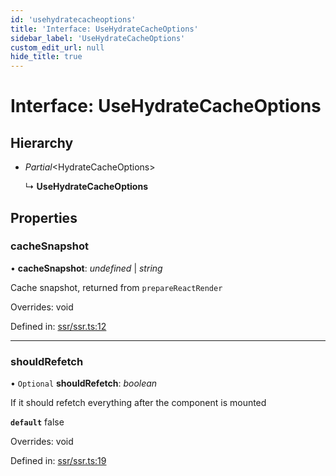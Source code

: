 ```yaml
---
id: 'usehydratecacheoptions'
title: 'Interface: UseHydrateCacheOptions'
sidebar_label: 'UseHydrateCacheOptions'
custom_edit_url: null
hide_title: true
---
```


# Interface: UseHydrateCacheOptions

## Hierarchy

- _Partial_<HydrateCacheOptions\>

  ↳ **UseHydrateCacheOptions**

## Properties

### cacheSnapshot

• **cacheSnapshot**: _undefined_ \| _string_

Cache snapshot, returned from `prepareReactRender`

Overrides: void

Defined in: [ssr/ssr.ts:12](https://github.com/gqless/gqless/blob/master/packages/react/src/ssr/ssr.ts#L12)

---

### shouldRefetch

• `Optional` **shouldRefetch**: _boolean_

If it should refetch everything after the component is mounted

**`default`**
false

Overrides: void

Defined in: [ssr/ssr.ts:19](https://github.com/gqless/gqless/blob/master/packages/react/src/ssr/ssr.ts#L19)
